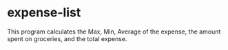 # expense-list

This program calculates the Max, Min, Average of the expense, the amount spent on groceries, and the total expense.
